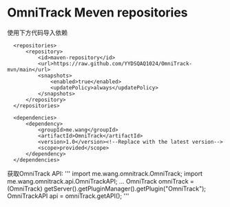 # OmniTrack Meven repositories
使用下方代码导入依赖
```
  <repositories>
      <repository>
          <id>maven-repository</id>
          <url>https://raw.github.com/YYDSQAQ1024/OmniTrack-mvn/main</url>
          <snapshots>
              <enabled>true</enabled>
              <updatePolicy>always</updatePolicy>
          </snapshots>
      </repository>
  </repositories>

  <dependencies>
      <dependency>
          <groupId>me.wang</groupId>
          <artifactId>OmniTrack</artifactId>
          <version>1.0</version><!--Replace with the latest version-->
          <scope>provided</scope>
      </dependency>
  </dependencies>
```
获取OmniTrack API:
'''
import me.wang.omnitrack.OmniTrack;
import me.wang.omnitrack.api.OmniTrackAPI;
...
OmniTrack omniTrack = (OmniTrack) getServer().getPluginManager().getPlugin("OmniTrack");
OmniTrackAPI api = omniTrack.getAPI();
'''
